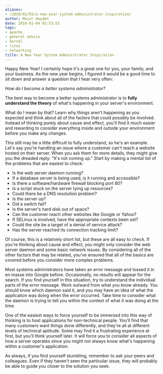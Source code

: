 ```yaml
---
aliases:
- /2010/01/03/a-new-year-system-administrator-inspiration/
author: Major Hayden
date: 2010-01-04 02:53:53
tags:
- apache
- general advice
- kernel
- linux
- networking
title: A New Year System Administrator Inspiration
---
```


Happy New Year! I certainly hope it's a great one for you, your family, and your business. As the new year begins, I figured it would be a good time to sit down and answer a question that I hear very often:

_How do I become a better systems administrator?_

The best way to become a better systems administrator is to **fully understand the theory** of what's happening in your server's environment.

What do I mean by that? Learn why things aren't happening as you expected and think about all of the factors that could possibly be involved. Instead of thinking purely about cause and effect, you'll find it much easier and rewarding to consider everything inside and outside your environment before you make any changes.

This still may be a little difficult to fully understand, so he's an example. Let's say you're handling an issue where a customer can't reach a website hosted on their server. When you ask them for more details, they might give you the dreaded reply: "It's not coming up." Start by making a mental list of the problems that are easiest to check:

  * Is the web server daemon running?
  * If a database server is being used, is it running and accessible?
  * Is there a software/hardware firewall blocking port 80?
  * Is a script stuck on the server tying up resources?
  * Could there be a DNS resolution problem?
  * Is the server up?
  * Did a switch fail?
  * Is the server's hard disk out of space?
  * Can the customer reach other websites like Google or Yahoo?
  * If SELinux is involved, have the appropriate contexts been set?
  * Could the site be a target of a denial of service attack?
  * Has the server reached its connection tracking limit?

Of course, this is a relatively short list, but these are all easy to check. If you're thinking about cause and effect, you might only consider the web server daemon and some basic network issues. By considering all of the other factors that may be related, you've ensured that all of the basics are covered before you consider more complex problems.

Most systems administrators have taken an error message and tossed it in en masse into Google before. Occasionally, no results will appear for the search. If you find yourself in this situation, try to understand the individual parts of the error message. Work outward from what you know already. You should know which daemon said it, and you may have an idea of what the application was doing when the error occurred. Take time to consider what the daemon is trying to tell you within the context of what it was doing at the time.

One of the easiest ways to force yourself to be immersed into this way of thinking is to host applications for non-technical people. You'll find that many customers want things done differently, and they're all at different levels of technical aptitude. Some may find it a frustrating experience at first, but you'll think yourself later. It will force you to consider all aspects of how a server operates since you might not always know what's happening within a customer's application.

As always, if you find yourself stumbling, remember to ask your peers and colleagues. Even if they haven't seen the particular issue, they will probably be able to guide you closer to the solution you seek.
